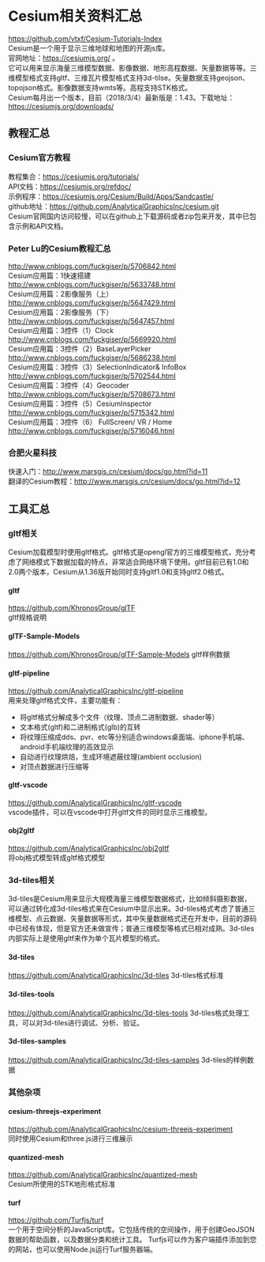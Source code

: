 # Cesium相关资料汇总

https://github.com/vtxf/Cesium-Tutorials-Index  
Cesium是一个用于显示三维地球和地图的开源js库。  
官网地址：https://cesiumjs.org/ 。  
它可以用来显示海量三维模型数据、影像数据、地形高程数据、矢量数据等等。三维模型格式支持gltf、三维瓦片模型格式支持3d-tilse。矢量数据支持geojson、topojson格式。影像数据支持wmts等。高程支持STK格式。  
Cesium每月出一个版本，目前（2018/3/4）最新版是：1.43。下载地址：https://cesiumjs.org/downloads/   
## 教程汇总
### Cesium官方教程
教程集合：https://cesiumjs.org/tutorials/  
API文档：https://cesiumjs.org/refdoc/  
示例程序：https://cesiumjs.org/Cesium/Build/Apps/Sandcastle/   
github地址：https://github.com/AnalyticalGraphicsInc/cesium.git   
Cesium官网国内访问较慢，可以在github上下载源码或者zip包来开发，其中已包含示例和API文档。
### Peter Lu的Cesium教程汇总 
http://www.cnblogs.com/fuckgiser/p/5706842.html  
Cesium应用篇：1快速搭建 http://www.cnblogs.com/fuckgiser/p/5633748.html  
Cesium应用篇：2影像服务（上） http://www.cnblogs.com/fuckgiser/p/5647429.html  
Cesium应用篇：2影像服务（下） http://www.cnblogs.com/fuckgiser/p/5647457.html  
Cesium应用篇：3控件（1）Clock http://www.cnblogs.com/fuckgiser/p/5669920.html  
Cesium应用篇：3控件（2）BaseLayerPicker http://www.cnblogs.com/fuckgiser/p/5686238.html  
Cesium应用篇：3控件（3）SelectionIndicator& InfoBox http://www.cnblogs.com/fuckgiser/p/5702544.html  
Cesium应用篇：3控件（4）Geocoder http://www.cnblogs.com/fuckgiser/p/5708673.html  
Cesium应用篇：3控件（5）CesiumInspector http://www.cnblogs.com/fuckgiser/p/5715342.html  
Cesium应用篇：3控件（6） FullScreen/ VR / Home http://www.cnblogs.com/fuckgiser/p/5716046.html  
### 合肥火星科技
快速入门：http://www.marsgis.cn/cesium/docs/go.html?id=11  
翻译的Cesium教程：http://www.marsgis.cn/cesium/docs/go.html?id=12  
## 工具汇总
### gltf相关
Cesium加载模型时使用gltf格式。gltf格式是opengl官方的三维模型格式，充分考虑了网络模式下数据加载的特点，非常适合网络环境下使用。gltf目前已有1.0和2.0两个版本，Cesium从1.36版开始同时支持gltf1.0和支持gltf2.0格式。
#### gltf
https://github.com/KhronosGroup/glTF  
gltf规格说明  
#### glTF-Sample-Models
https://github.com/KhronosGroup/glTF-Sample-Models
gltf样例数据  
#### gltf-pipeline
https://github.com/AnalyticalGraphicsInc/gltf-pipeline  
用来处理gltf格式文件，主要功能有： 
* 将gltf格式分解成多个文件（纹理、顶点二进制数据、shader等）
* 文本格式(gltf)和二进制格式(glb)的互转
* 将纹理压缩成dds、pvr、etc等分别适合windows桌面端、iphone手机端、android手机端纹理的高效显示
* 自动进行纹理烘焙，生成环境遮蔽纹理(ambient occlusion)
* 对顶点数据进行压缩等
#### gltf-vscode
https://github.com/AnalyticalGraphicsInc/gltf-vscode  
vscode插件，可以在vscode中打开gltf文件的同时显示三维模型。  
#### obj2gltf
https://github.com/AnalyticalGraphicsInc/obj2gltf  
将obj格式模型转成gltf格式模型  
### 3d-tiles相关
3d-tiles是Cesium用来显示大规模海量三维模型数据格式，比如倾斜摄影数据，可以通过转化成3d-tiles格式来在Cesium中显示出来。3d-tiles格式考虑了普通三维模型、点云数据、矢量数据等形式，其中矢量数据格式还在开发中，目前的源码中已经有体现，但是官方还未做宣传；普通三维模型等格式已相对成熟。3d-tiles内部实际上是使用gltf来作为单个瓦片模型的格式。
#### 3d-tiles
https://github.com/AnalyticalGraphicsInc/3d-tiles
3d-tiles格式标准
#### 3d-tiles-tools
https://github.com/AnalyticalGraphicsInc/3d-tiles-tools
3d-tiles格式处理工具，可以对3d-tiles进行调试、分析、验证。
#### 3d-tiles-samples
https://github.com/AnalyticalGraphicsInc/3d-tiles-samples
3d-tiles的样例数据

### 其他杂项
#### cesium-threejs-experiment
https://github.com/AnalyticalGraphicsInc/cesium-threejs-experiment  
同时使用Cesium和three.js进行三维展示
#### quantized-mesh
https://github.com/AnalyticalGraphicsInc/quantized-mesh  
Cesium所使用的STK地形格式标准
#### turf 
https://github.com/Turfjs/turf  
一个用于空间分析的JavaScript库。它包括传统的空间操作，用于创建GeoJSON数据的帮助函数，以及数据分类和统计工具。 Turfjs可以作为客户端插件添加到您的网站，也可以使用Node.js运行Turf服务器端。  

